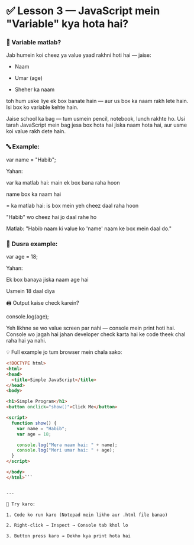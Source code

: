 # ✅ Lesson 3 — JavaScript mein "Variable" kya hota hai?

### 📌 Variable matlab?

Jab humein koi cheez ya value yaad rakhni hoti hai — jaise:

- Naam

- Umar (age)

- Sheher ka naam

toh hum uske liye ek box banate hain — aur us box ka naam rakh lete hain. Isi box ko variable kehte hain.

Jaise school ka bag — tum usmein pencil, notebook, lunch rakhte ho. Usi tarah JavaScript mein bag jesa box hota hai jiska naam hota hai, aur usme koi value rakh dete hain.

### 🔤 Example:

var name = "Habib";

Yahan:

var ka matlab hai: main ek box bana raha hoon

name box ka naam hai

= ka matlab hai: is box mein yeh cheez daal raha hoon

"Habib" wo cheez hai jo daal rahe ho

Matlab: "Habib naam ki value ko 'name' naam ke box mein daal do."

### 🎉 Dusra example:

var age = 18;

Yahan:

Ek box banaya jiska naam age hai

Usmein 18 daal diya


🖨️ Output kaise check karein?

console.log(age);

Yeh likhne se wo value screen par nahi — console mein print hoti hai. Console wo jagah hai jahan developer check karta hai ke code theek chal raha hai ya nahi.

💡 Full example jo tum browser mein chala sako:

```html
<!DOCTYPE html>
<html>
<head>
  <title>Simple JavaScript</title>
</head>
<body>

<h1>Simple Program</h1>
<button onclick="show()">Click Me</button>

<script>
  function show() {
    var name = "Habib";
    var age = 18;

    console.log("Mera naam hai: " + name);
    console.log("Meri umar hai: " + age);
  }
</script>

</body>
</html>```


---

🧪 Try karo:

1. Code ko run karo (Notepad mein likho aur .html file banao)

2. Right-click → Inspect → Console tab khol lo

3. Button press karo → Dekho kya print hota hai

